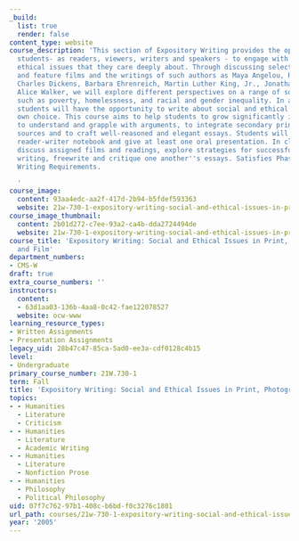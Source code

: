 ```yaml
---
_build:
  list: true
  render: false
content_type: website
course_description: 'This section of Expository Writing provides the opportunity for
  students- as readers, viewers, writers and speakers - to engage with social and
  ethical issues that they care deeply about. Through discussing selected documentary
  and feature films and the writings of such authors as Maya Angelou, Robert Coles,
  Charles Dickens, Barbara Ehrenreich, Martin Luther King, Jr., Jonathan Kozol, and
  Alice Walker, we will explore different perspectives on a range of social problems
  such as poverty, homelessness, and racial and gender inequality. In assigned essays,
  students will have the opportunity to write about social and ethical issues of their
  own choice. This course aims to help students to grow significantly in their ability
  to understand and grapple with arguments, to integrate secondary print and visual
  sources and to craft well-reasoned and elegant essays. Students will also keep a
  reader-writer notebook and give at least one oral presentation. In class we will
  discuss assigned films and readings, explore strategies for successful academic
  writing, freewrite and critique one another''s essays. Satisfies Phase I and CI
  Writing Requirements.

  '
course_image:
  content: 93aa4edc-aa2f-417d-2b94-b5fdef593363
  website: 21w-730-1-expository-writing-social-and-ethical-issues-in-print-photography-and-film-fall-2005
course_image_thumbnail:
  content: 2b01d272-c7ee-93a2-ca4b-dda2724494de
  website: 21w-730-1-expository-writing-social-and-ethical-issues-in-print-photography-and-film-fall-2005
course_title: 'Expository Writing: Social and Ethical Issues in Print, Photography
  and Film'
department_numbers:
- CMS-W
draft: true
extra_course_numbers: ''
instructors:
  content:
  - 63d1aa03-136b-4aa8-0c42-fae122078527
  website: ocw-www
learning_resource_types:
- Written Assignments
- Presentation Assignments
legacy_uid: 28b47c47-85ca-5ad0-ee3a-cdf0128c4b15
level:
- Undergraduate
primary_course_number: 21W.730-1
term: Fall
title: 'Expository Writing: Social and Ethical Issues in Print, Photography and Film'
topics:
- - Humanities
  - Literature
  - Criticism
- - Humanities
  - Literature
  - Academic Writing
- - Humanities
  - Literature
  - Nonfiction Prose
- - Humanities
  - Philosophy
  - Political Philosophy
uid: 07f7c762-97b1-408c-b6bd-f0c3276c1801
url_path: courses/21w-730-1-expository-writing-social-and-ethical-issues-in-print-photography-and-film-fall-2005
year: '2005'
---
```

